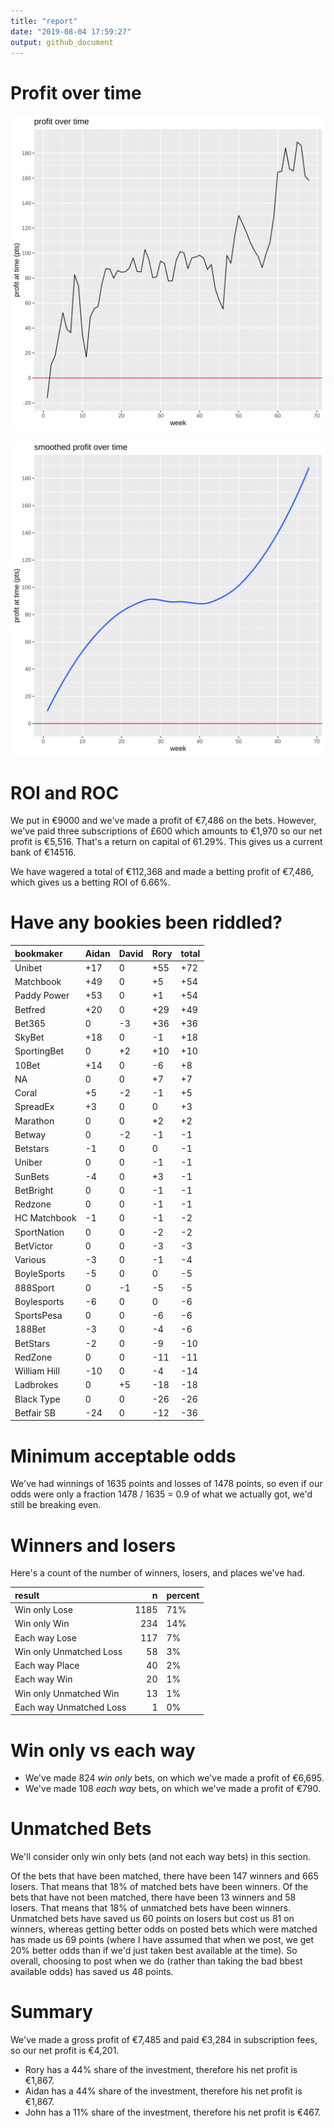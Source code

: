 ```yaml
---
title: "report"
date: "2019-08-04 17:59:27"
output: github_document
---
```




# Profit over time

![plot of chunk profit-over-time](figure/profit-over-time-1.png)

![plot of chunk profit-over-time-smooth](figure/profit-over-time-smooth-1.png)


# ROI and ROC



We put in €9000 and we've made a profit of €7,486 on the bets. However, we've paid three subscriptions of £600 which amounts to €1,970 so our net profit is €5,516. That's a return on capital of 61.29%. This gives us a current bank of €14516.

We have wagered a total of €112,368 and made a betting profit of €7,486, which gives us a betting ROI of 6.66%.


# Have any bookies been riddled?


|bookmaker    |Aidan |David |Rory |total |
|:------------|:-----|:-----|:----|:-----|
|Unibet       |+17   |0     |+55  |+72   |
|Matchbook    |+49   |0     |+5   |+54   |
|Paddy Power  |+53   |0     |+1   |+54   |
|Betfred      |+20   |0     |+29  |+49   |
|Bet365       |0     |-3    |+36  |+36   |
|SkyBet       |+18   |0     |-1   |+18   |
|SportingBet  |0     |+2    |+10  |+10   |
|10Bet        |+14   |0     |-6   |+8    |
|NA           |0     |0     |+7   |+7    |
|Coral        |+5    |-2    |-1   |+5    |
|SpreadEx     |+3    |0     |0    |+3    |
|Marathon     |0     |0     |+2   |+2    |
|Betway       |0     |-2    |-1   |-1    |
|Betstars     |-1    |0     |0    |-1    |
|Uniber       |0     |0     |-1   |-1    |
|SunBets      |-4    |0     |+3   |-1    |
|BetBright    |0     |0     |-1   |-1    |
|Redzone      |0     |0     |-1   |-1    |
|HC Matchbook |-1    |0     |-1   |-2    |
|SportNation  |0     |0     |-2   |-2    |
|BetVictor    |0     |0     |-3   |-3    |
|Various      |-3    |0     |-1   |-4    |
|BoyleSports  |-5    |0     |0    |-5    |
|888Sport     |0     |-1    |-5   |-5    |
|Boylesports  |-6    |0     |0    |-6    |
|SportsPesa   |0     |0     |-6   |-6    |
|188Bet       |-3    |0     |-4   |-6    |
|BetStars     |-2    |0     |-9   |-10   |
|RedZone      |0     |0     |-11  |-11   |
|William Hill |-10   |0     |-4   |-14   |
|Ladbrokes    |0     |+5    |-18  |-18   |
|Black Type   |0     |0     |-26  |-26   |
|Betfair SB   |-24   |0     |-12  |-36   |


# Minimum acceptable odds



We've had winnings of 1635 points and losses of 1478 points, so even if our odds were only a fraction 1478 / 1635 = 0.9 of what we actually got, we'd still be breaking even.


# Winners and losers

Here's a count of the number of winners, losers, and places we've had.


|result                  |    n|percent |
|:-----------------------|----:|:-------|
|Win only Lose           | 1185|71%     |
|Win only Win            |  234|14%     |
|Each way Lose           |  117|7%      |
|Win only Unmatched Loss |   58|3%      |
|Each way Place          |   40|2%      |
|Each way Win            |   20|1%      |
|Win only Unmatched Win  |   13|1%      |
|Each way Unmatched Loss |    1|0%      |


# Win only vs each way



* We've made 824 _win only_ bets, on which we've made a profit of €6,695. 
* We've made 108 _each way_ bets, on which we've made a profit of €790.


# Unmatched Bets



We'll consider only win only bets (and not each way bets) in this section.

Of the bets that have been matched, there have been 147 winners and 665 losers. That means that 18% of matched bets have been winners. Of the bets that have not been matched, there have been 13 winners and 58 losers. That means that 18% of unmatched bets have been winners. Unmatched bets have saved us 60 points on losers but cost us 81 on winners, whereas getting better odds on posted bets which were matched has made us 69 points (where I have assumed that when we post, we get 20% better odds than if we'd just taken best available at the time). So overall, choosing to post when we do (rather than taking the bad bbest available odds) has saved us 48 points.


# Summary



We've made a gross profit of €7,485 and paid €3,284 in subscription fees, so our net profit is €4,201.

* Rory has a 44% share of the investment, therefore his net profit is €1,867.
* Aidan has a 44% share of the investment, therefore his net profit is €1,867.
* John has a 11% share of the investment, therefore his net profit is €467.
